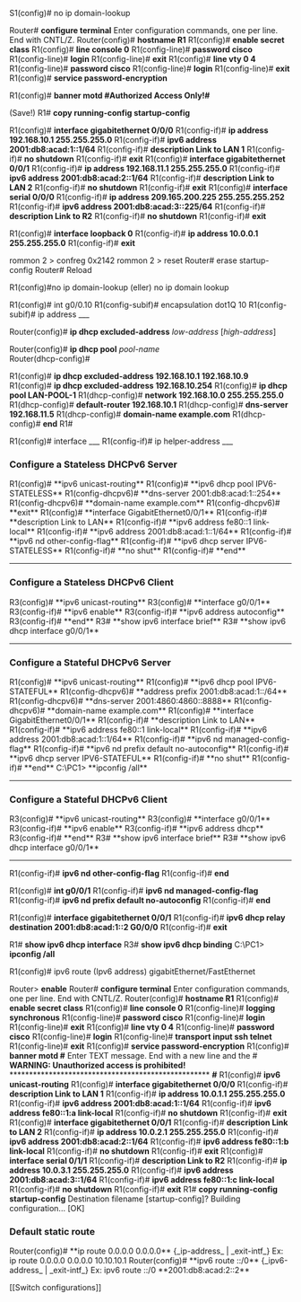 S1(config)# no ip domain-lookup

Router# **configure terminal**
Enter configuration commands, one per line. End with CNTL/Z. 
Router(config)# **hostname R1** 
R1(config)# **enable secret class** 
R1(config)# **line console 0** 
R1(config-line)# **password cisco** 
R1(config-line)# **login** 
R1(config-line)# **exit** 
R1(config)# **line vty 0 4** 
R1(config-line)# **password cisco** 
R1(config-line)# **login** 
R1(config-line)# **exit** 
R1(config)# **service password-encryption** 


R1(config)# **banner motd #Authorized Access Only!#**

(Save!)
R1# **copy running-config startup-config**


R1(config)# **interface gigabitethernet 0/0/0** 
R1(config-if)# **ip address 192.168.10.1 255.255.255.0** 
R1(config-if)# **ipv6 address 2001:db8:acad:1::1/64** 
R1(config-if)# **description Link to LAN 1** 
R1(config-if)# **no shutdown** 
R1(config-if)# **exit** 
R1(config)# **interface gigabitethernet 0/0/1** 
R1(config-if)# **ip address 192.168.11.1 255.255.255.0** 
R1(config-if)# **ipv6 address 2001:db8:acad:2::1/64** 
R1(config-if)# **description Link to LAN 2** 
R1(config-if)# **no shutdown** 
R1(config-if)# **exit** 
R1(config)# **interface serial 0/0/0** 
R1(config-if)# **ip address 209.165.200.225 255.255.255.252** 
R1(config-if)# **ipv6 address 2001:db8:acad:3::225/64** 
R1(config-if)# **description Link to R2** 
R1(config-if)# **no shutdown** 
R1(config-if)# **exit** 


R1(config)# **interface loopback 0** 
R1(config-if)# **ip address 10.0.0.1 255.255.255.0** 
R1(config-if)# **exit**


rommon 2 > confreg 0x2142
rommon 2 > reset
Router# erase startup-config
Router# Reload

R1(config)#no ip domain-lookup (eller) no ip domain lookup

R1(config)# int g0/0.10
R1(config-subif)# encapsulation dot1Q 10
R1(config-subif)# ip address ___


Router(config)# **ip dhcp excluded-address** _low-address_ [_high-address_]

Router(config)# **ip dhcp pool** _pool-name_  
Router(dhcp-config)#

R1(config)# **ip dhcp excluded-address 192.168.10.1 192.168.10.9**
R1(config)# **ip dhcp excluded-address 192.168.10.254** 
R1(config)# **ip dhcp pool LAN-POOL-1** 
R1(dhcp-config)# **network 192.168.10.0 255.255.255.0** 
R1(dhcp-config)# **default-router 192.168.10.1** 
R1(dhcp-config)# **dns-server 192.168.11.5** 
R1(dhcp-config)# **domain-name example.com** 
R1(dhcp-config)# **end** 
R1#

R1(config)# interface ___
R1(config-if)# ip helper-address ___

<H3>Configure a Stateless DHCPv6 Server</H3>
R1(config)# **ipv6 unicast-routing**
R1(config)# **ipv6 dhcp pool IPV6-STATELESS** 
R1(config-dhcpv6)# **dns-server 2001:db8:acad:1::254** 
R1(config-dhcpv6)# **domain-name example.com** 
R1(config-dhcpv6)# **exit** 
R1(config)# **interface GigabitEthernet0/0/1** 
R1(config-if)# **description Link to LAN** 
R1(config-if)# **ipv6 address fe80::1 link-local** 
R1(config-if)# **ipv6 address 2001:db8:acad:1::1/64** 
R1(config-if)# **ipv6 nd other-config-flag** 
R1(config-if)# **ipv6 dhcp server IPV6-STATELESS** 
R1(config-if)# **no shut** 
R1(config-if)# **end**

-------------------------------------------------------------------------------
<H3>Configure a Stateless DHCPv6 Client</H3>
R3(config)# **ipv6 unicast-routing**
R3(config)# **interface g0/0/1** 
R3(config-if)# **ipv6 enable**
R3(config-if)# **ipv6 address autoconfig** 
R3(config-if)# **end**
R3# **show ipv6 interface brief**
R3# **show ipv6 dhcp interface g0/0/1**

-------------------------------------------------------------------------------
<H3>Configure a Stateful DHCPv6 Server</H3>
R1(config)# **ipv6 unicast-routing**
R1(config)# **ipv6 dhcp pool IPV6-STATEFUL**
R1(config-dhcpv6)# **address prefix 2001:db8:acad:1::/64** 
R1(config-dhcpv6)# **dns-server 2001:4860:4860::8888** 
R1(config-dhcpv6)# **domain-name example.com**
R1(config)# **interface GigabitEthernet0/0/1** 
R1(config-if)# **description Link to LAN** 
R1(config-if)# **ipv6 address fe80::1 link-local** 
R1(config-if)# **ipv6 address 2001:db8:acad:1::1/64** 
R1(config-if)# **ipv6 nd managed-config-flag** 
R1(config-if)# **ipv6 nd prefix default no-autoconfig** 
R1(config-if)# **ipv6 dhcp server IPV6-STATEFUL** 
R1(config-if)# **no shut** 
R1(config-if)# **end**
C:\PC1> **ipconfig /all**

-------------------------------------------------------------------------------
<H3>Configure a Stateful DHCPv6 Client</H3>
R3(config)# **ipv6 unicast-routing**
R3(config)# **interface g0/0/1** 
R3(config-if)# **ipv6 enable**
R3(config-if)# **ipv6 address dhcp** 
R3(config-if)# **end**
R3# **show ipv6 interface brief**
R3# **show ipv6 dhcp interface g0/0/1**

-------------------------------------------------------------------------------

R1(config-if)# **ipv6 nd other-config-flag** 
R1(config-if)# **end**

R1(config)# **int g0/0/1** 
R1(config-if)# **ipv6 nd managed-config-flag** 
R1(config-if)# **ipv6 nd prefix default no-autoconfig** 
R1(config-if)# **end**

R1(config)# **interface gigabitethernet 0/0/1** 
R1(config-if)# **ipv6 dhcp relay destination 2001:db8:acad:1::2 G0/0/0** 
R1(config-if)# **exit**

R1# **show ipv6 dhcp interface**
R3# **show ipv6 dhcp binding**
C:\PC1> **ipconfig /all**

R1(config)# ipv6 route (Ipv6 address) gigabitEthernet/FastEthernet


Router> **enable** 
Router# **configure terminal** 
Enter configuration commands, one per line. End with CNTL/Z. 
Router(config)# **hostname R1** 
R1(config)# **enable secret class** 
R1(config)# **line console 0** 
R1(config-line)# **logging synchronous** 
R1(config-line)# **password cisco** 
R1(config-line)# **login** 
R1(config-line)# **exit** 
R1(config)# **line vty 0 4** 
R1(config-line)# **password cisco** 
R1(config-line)# **login** 
R1(config-line)# **transport input ssh telnet** 
R1(config-line)# **exit** 
R1(config)# **service password-encryption** 
R1(config)# **banner motd #** 
Enter TEXT message. End with a new line and the # 
**WARNING: Unauthorized access is prohibited!** *************************************************** **#** 
R1(config)# **ipv6 unicast-routing** 
R1(config)# **interface gigabitethernet 0/0/0** 
R1(config-if)# **description Link to LAN 1** 
R1(config-if)# **ip address 10.0.1.1 255.255.255.0** 
R1(config-if)# **ipv6 address 2001:db8:acad:1::1/64** 
R1(config-if)# **ipv6 address fe80::1:a link-local** 
R1(config-if)# **no shutdown** 
R1(config-if)# **exit** 
R1(config)# **interface gigabitethernet 0/0/1** 
R1(config-if)# **description Link to LAN 2** 
R1(config-if)# **ip address 10.0.2.1 255.255.255.0** 
R1(config-if)# **ipv6 address 2001:db8:acad:2::1/64** 
R1(config-if)# **ipv6 address fe80::1:b link-local** 
R1(config-if)# **no shutdown** 
R1(config-if)# **exit** 
R1(config)# **interface serial 0/1/1** 
R1(config-if)# **description Link to R2** 
R1(config-if)# **ip address 10.0.3.1 255.255.255.0** 
R1(config-if)# **ipv6 address 2001:db8:acad:3::1/64** 
R1(config-if)# **ipv6 address fe80::1:c link-local** 
R1(config-if)# **no shutdown** 
R1(config-if)# **exit** 
R1# **copy running-config startup-config**
Destination filename [startup-config]? 
Building configuration... 
[OK] 



<H3>Default static route</H3>
Router(config)# **ip route 0.0.0.0 0.0.0.0** {_ip-address_ | _exit-intf_}
Ex: ip route 0.0.0.0 0.0.0.0 10.10.10.1
Router(config)# **ipv6 route ::/0** {_ipv6-address_ | _exit-intf_}
Ex: ipv6 route ::/0 **2001:db8:acad:2::2**

[[Switch configurations]]